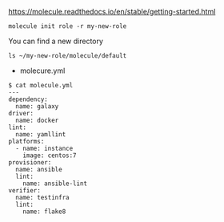 https://molecule.readthedocs.io/en/stable/getting-started.html

```
molecule init role -r my-new-role
```
You can find a new directory
```
ls ~/my-new-role/molecule/default
```

- molecure.yml
```
$ cat molecule.yml
---
dependency:
  name: galaxy
driver:
  name: docker
lint:
  name: yamllint
platforms:
  - name: instance
    image: centos:7
provisioner:
  name: ansible
  lint:
    name: ansible-lint
verifier:
  name: testinfra
  lint:
    name: flake8
```

